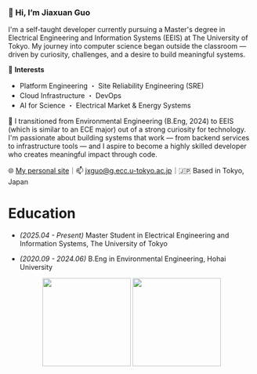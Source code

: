 ### 👋 Hi, I’m Jiaxuan Guo

I'm a self-taught developer currently pursuing a Master's degree in Electrical Engineering and Information Systems (EEIS) at The University of Tokyo. My journey into computer science began outside the classroom — driven by curiosity, challenges, and a desire to build meaningful systems.

🔧 **Interests**  
- Platform Engineering ・ Site Reliability Engineering (SRE)  
- Cloud Infrastructure ・ DevOps 
- AI for Science ・ Electrical Market & Energy Systems

🧠 I transitioned from Environmental Engineering (B.Eng, 2024) to EEIS (which is similar to an ECE major) out of a strong curiosity for technology. I'm passionate about building systems that work — from backend services to infrastructure tools — and I aspire to become a highly skilled developer who creates meaningful impact through code.

🌐 [My personal site](https://kellyspace.notion.site)｜📫 jxguo@g.ecc.u-tokyo.ac.jp｜🇯🇵 Based in Tokyo, Japan

# Education
+ *(2025.04 - Present)* Master Student in Electrical Engineering and Information Systems, The University of Tokyo

+ *(2020.09 - 2024.06)* B.Eng in Environmental Engineering, Hohai University


<p align="center">
  <img src="https://github-readme-stats.vercel.app/api?username=guojiaxuan2001&show_icons=true" height="180"/>
  <img src="https://github-readme-stats.vercel.app/api/top-langs/?username=guojiaxuan2001&layout=compact" height="180"/>
</p>

